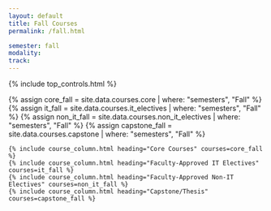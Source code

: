 ```yaml
---
layout: default
title: Fall Courses
permalink: /fall.html

semester: fall
modality:
track:
---
```


{% include top_controls.html %}

<div class="container-fluid">
  <div class="row row-cols-1 row-cols-md-4 g-4">
    {% assign core_fall = site.data.courses.core | where: "semesters", "Fall" %}
    {% assign it_fall = site.data.courses.it_electives | where: "semesters", "Fall" %}
    {% assign non_it_fall = site.data.courses.non_it_electives | where: "semesters", "Fall" %}
    {% assign capstone_fall = site.data.courses.capstone | where: "semesters", "Fall" %}

    {% include course_column.html heading="Core Courses" courses=core_fall %}
    {% include course_column.html heading="Faculty-Approved IT Electives" courses=it_fall %}
    {% include course_column.html heading="Faculty-Approved Non-IT Electives" courses=non_it_fall %}
    {% include course_column.html heading="Capstone/Thesis" courses=capstone_fall %}
  </div>
</div>
